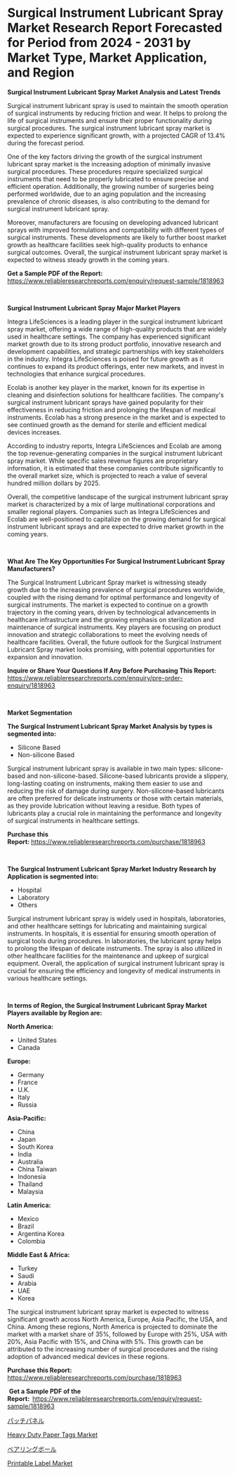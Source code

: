 <p><h1>Surgical Instrument Lubricant Spray Market Research Report Forecasted for Period from 2024 -  2031 by Market Type, Market Application, and Region</h1></p><p><strong>Surgical Instrument Lubricant Spray Market Analysis and Latest Trends</strong></p>
<p><p>Surgical instrument lubricant spray is used to maintain the smooth operation of surgical instruments by reducing friction and wear. It helps to prolong the life of surgical instruments and ensure their proper functionality during surgical procedures. The surgical instrument lubricant spray market is expected to experience significant growth, with a projected CAGR of 13.4% during the forecast period.</p><p>One of the key factors driving the growth of the surgical instrument lubricant spray market is the increasing adoption of minimally invasive surgical procedures. These procedures require specialized surgical instruments that need to be properly lubricated to ensure precise and efficient operation. Additionally, the growing number of surgeries being performed worldwide, due to an aging population and the increasing prevalence of chronic diseases, is also contributing to the demand for surgical instrument lubricant spray.</p><p>Moreover, manufacturers are focusing on developing advanced lubricant sprays with improved formulations and compatibility with different types of surgical instruments. These developments are likely to further boost market growth as healthcare facilities seek high-quality products to enhance surgical outcomes. Overall, the surgical instrument lubricant spray market is expected to witness steady growth in the coming years.</p></p>
<p><strong>Get a Sample PDF of the Report:&nbsp;</strong> <a href="https://www.reliableresearchreports.com/enquiry/request-sample/1818963">https://www.reliableresearchreports.com/enquiry/request-sample/1818963</a></p>
<p>&nbsp;</p>
<p><strong>Surgical Instrument Lubricant Spray Major Market Players</strong></p>
<p><p>Integra LifeSciences is a leading player in the surgical instrument lubricant spray market, offering a wide range of high-quality products that are widely used in healthcare settings. The company has experienced significant market growth due to its strong product portfolio, innovative research and development capabilities, and strategic partnerships with key stakeholders in the industry. Integra LifeSciences is poised for future growth as it continues to expand its product offerings, enter new markets, and invest in technologies that enhance surgical procedures.</p><p>Ecolab is another key player in the market, known for its expertise in cleaning and disinfection solutions for healthcare facilities. The company's surgical instrument lubricant sprays have gained popularity for their effectiveness in reducing friction and prolonging the lifespan of medical instruments. Ecolab has a strong presence in the market and is expected to see continued growth as the demand for sterile and efficient medical devices increases.</p><p>According to industry reports, Integra LifeSciences and Ecolab are among the top revenue-generating companies in the surgical instrument lubricant spray market. While specific sales revenue figures are proprietary information, it is estimated that these companies contribute significantly to the overall market size, which is projected to reach a value of several hundred million dollars by 2025.</p><p>Overall, the competitive landscape of the surgical instrument lubricant spray market is characterized by a mix of large multinational corporations and smaller regional players. Companies such as Integra LifeSciences and Ecolab are well-positioned to capitalize on the growing demand for surgical instrument lubricant sprays and are expected to drive market growth in the coming years.</p></p>
<p>&nbsp;</p>
<p><strong>What Are The Key Opportunities For Surgical Instrument Lubricant Spray Manufacturers?</strong></p>
<p><p>The Surgical Instrument Lubricant Spray market is witnessing steady growth due to the increasing prevalence of surgical procedures worldwide, coupled with the rising demand for optimal performance and longevity of surgical instruments. The market is expected to continue on a growth trajectory in the coming years, driven by technological advancements in healthcare infrastructure and the growing emphasis on sterilization and maintenance of surgical instruments. Key players are focusing on product innovation and strategic collaborations to meet the evolving needs of healthcare facilities. Overall, the future outlook for the Surgical Instrument Lubricant Spray market looks promising, with potential opportunities for expansion and innovation.</p></p>
<p><strong>Inquire or Share Your Questions If Any Before Purchasing This Report:</strong> <a href="https://www.reliableresearchreports.com/enquiry/pre-order-enquiry/1818963">https://www.reliableresearchreports.com/enquiry/pre-order-enquiry/1818963</a></p>
<p>&nbsp;</p>
<p><strong>Market Segmentation</strong></p>
<p><strong>The Surgical Instrument Lubricant Spray Market Analysis by types is segmented into:</strong></p>
<p><ul><li>Silicone Based</li><li>Non-silicone Based</li></ul></p>
<p><p>Surgical instrument lubricant spray is available in two main types: silicone-based and non-silicone-based. Silicone-based lubricants provide a slippery, long-lasting coating on instruments, making them easier to use and reducing the risk of damage during surgery. Non-silicone-based lubricants are often preferred for delicate instruments or those with certain materials, as they provide lubrication without leaving a residue. Both types of lubricants play a crucial role in maintaining the performance and longevity of surgical instruments in healthcare settings.</p></p>
<p><strong>Purchase this Report:&nbsp;</strong><a href="https://www.reliableresearchreports.com/purchase/1818963">https://www.reliableresearchreports.com/purchase/1818963</a></p>
<p>&nbsp;</p>
<p><strong>The Surgical Instrument Lubricant Spray Market Industry Research by Application is segmented into:</strong></p>
<p><ul><li>Hospital</li><li>Laboratory</li><li>Others</li></ul></p>
<p><p>Surgical instrument lubricant spray is widely used in hospitals, laboratories, and other healthcare settings for lubricating and maintaining surgical instruments. In hospitals, it is essential for ensuring smooth operation of surgical tools during procedures. In laboratories, the lubricant spray helps to prolong the lifespan of delicate instruments. The spray is also utilized in other healthcare facilities for the maintenance and upkeep of surgical equipment. Overall, the application of surgical instrument lubricant spray is crucial for ensuring the efficiency and longevity of medical instruments in various healthcare settings.</p></p>
<p>&nbsp;</p>
<p><strong>In terms of Region, the Surgical Instrument Lubricant Spray Market Players available by Region are:</strong></p>
<p>
    <p> <strong> North America: </strong>
        <ul>
            <li>United States</li>
            <li>Canada</li>
        </ul>
        </p> 
    <p> <strong> Europe: </strong>
        <ul>
            <li>Germany</li>
            <li>France</li>
            <li>U.K.</li>
            <li>Italy</li>
            <li>Russia</li>
        </ul>
        </p> 
    <p> <strong> Asia-Pacific: </strong>
        <ul>
            <li>China</li>
            <li>Japan</li>
            <li>South Korea</li>
            <li>India</li>
            <li>Australia</li>
            <li>China Taiwan</li>
            <li>Indonesia</li>
            <li>Thailand</li>
            <li>Malaysia</li>
        </ul>
        </p> 
    <p> <strong> Latin America: </strong>
        <ul>
            <li>Mexico</li>
            <li>Brazil</li>
            <li>Argentina Korea</li>
            <li>Colombia</li>
        </ul>
        </p> 
    <p> <strong> Middle East & Africa: </strong>
        <ul>
            <li>Turkey</li>
            <li>Saudi</li>
            <li>Arabia</li>
            <li>UAE</li>
            <li>Korea</li>
        </ul>
    </p>
    </p>
<p><p>The surgical instrument lubricant spray market is expected to witness significant growth across North America, Europe, Asia Pacific, the USA, and China. Among these regions, North America is projected to dominate the market with a market share of 35%, followed by Europe with 25%, USA with 20%, Asia Pacific with 15%, and China with 5%. This growth can be attributed to the increasing number of surgical procedures and the rising adoption of advanced medical devices in these regions.</p></p>
<p><strong>Purchase this Report: </strong><a href="https://www.reliableresearchreports.com/purchase/1818963">https://www.reliableresearchreports.com/purchase/1818963</a></p>
<p>&nbsp;<strong>Get a Sample PDF of the Report:&nbsp;&nbsp;</strong><a href="https://www.reliableresearchreports.com/enquiry/request-sample/1818963">https://www.reliableresearchreports.com/enquiry/request-sample/1818963</a></p>
<p><strong></strong></p>
<p><p><a href="https://github.com/joaejkdzgyljvo6/Market-Research-Report-List-1/blob/main/42962533935.md">パッチパネル</a></p><p><a href="https://github.com/lylyparadise/Market-Research-Report-List-2/blob/main/heavy-duty-paper-tags-market.md">Heavy Duty Paper Tags Market</a></p><p><a href="https://github.com/ppmazlotr77499/Market-Research-Report-List-1/blob/main/86531733936.md">ベアリングボール</a></p><p><a href="https://github.com/johnbach50/Market-Research-Report-List-2/blob/main/printable-label-market.md">Printable Label Market</a></p></p>